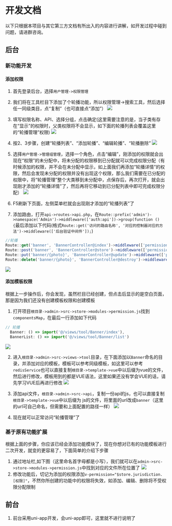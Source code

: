 # 开发文档
以下只根据本项目与其它第三方文档有所出入的内容进行讲解，如开发过程中碰到问题，请进群咨询。
## 后台
### 新功能开发
#### 添加权限
1. 首先登录后台，选择`用户管理->权限管理`
2. 我们将在工具栏目下添加了个轮播功能，所以权限管理->搜索工具，然后选择任一同级类目，点“复制”（也可直接点“添加”）
![](/01.png)

3. 填写权限名称、API、选择分组，点击确定(这里需要注意的是，当子类有存在“显示”的权限时，父类权限将不会显示，如下面的轮播列表会覆盖这里的“轮播管理”权限)
![](/02.png)

4. 按2、3步骤，创建“轮播列表”、“添加轮播”、“编辑轮播”、“轮播删除”
![](/03.png)

5. 选择`用户管理->管理组管理`，选择一个角色，点击“编辑”，刚添加的权限就会出现在“权限”的未分配中，将未分配的权限移到已分配就可以完成权限分配（有时候添加的权限，并不会在未分配中显示，如上面我们再添加“轮播详情”的权限，然后会发现未分配的权限并没有出现这个权限，那么我们需要在已分配的权限中，将“轮播管理”整个大类移到未分配中，点保存后，再次打开，就会出现刚才添加的“轮播详情”了，然后再将它移动到已分配列表中即可完成权限分配）
![](/04.png)

6. F5刷新下页面，左侧菜单栏就会出现刚才添加的“轮播列表”了
7. 添加路由，打开`api->routes->api.php`，在`Route::prefix('admin')->namespace('Admin')->middleware(['auth:api'])->group(function () {`最后添加以下代码(格式`Route::get('访问的路由名称', '对应的控制器对应的方法')->middleware(['后台验证中间件']);`)
```javascript
//轮播
Route::get('banner', 'BannerController@index')->middleware(['permissions:BannerList']);    //轮播列表
Route::post('banner', 'BannerController@store')->middleware(['permissions:CreateBanner']);    //轮播添加保存
Route::put('banner/{photo}', 'BannerController@update')->middleware(['permissions:EditBanner']);    //轮播编辑保存
Route::delete('banner/{photo}', 'BannerController@destroy')->middleware(['permissions:DeleteBanner']);    //轮播删除
```
![](/08.png)

#### 添加模板权限
根据上一步操作后，你会发现，虽然栏目已经创建，但点击后显示的是空白页面，那是因为我们还没有创建模板权限和创建模板
1. 打开项目`根目录->admin->src->store->modules->permission.js`找到`componentsMap`，在最后一行添加如下代码
```javascript
// 轮播
  Banner: () => import('@/views/tool/Banner/index'),
  BannerList: () => import('@/views/tool/Banner/list')
```
![](/05.png)

2. 进入`根目录->admin->src->views->tool`目录，在下面添加以`Banner`命名的目录，并添加对应的模板，模板可以参考同级模板，如这里可以参考`redisService`也可以直接复制`根目录->template->vue`中以后缀为vue的文件，然后进行修改，模板用到的都是VUE语法，这里如果还没有学会VUE的话，请先学习VUE后再进行修改
![](/06.png)

3. 添加api文件，`根目录->admin->src->api`，复制一份api的js，也可以直接复制`根目录->template->vue`中以后缀为 js的文件，将里面的url改成`banner`（这里的url可自己命名，但需要和上面配置的路径一样）
![](/07.png)

4. 现在就可以正常访问“轮播管理”了
### 基于原有功能扩展
根据上面的步骤，你应该已经会添加功能模块了，现在你想对已有的功能模板进行二次开发，就变的更容易了，下面简单的介绍下步骤
1. 通过地址栏,如下图（这里命名首字母都是小写），我们就可以在`admin->src->store->modules->permission.js`中找到对应的文件所在位置了
![](/09.png)
2. 修改功能后，切记为添加的权限添加`v-permission="$store.jurisdiction.[权限]"`，不然你所创建的功能中的权限将失效，如添加、编辑、删除将不受权限分配限制
## 前台
1. 前台采用uni-app开发，会uni-app即可，这里就不进行说明了